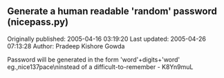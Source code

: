 ## Generate a human readable 'random' password (nicepass.py) 
Originally published: 2005-04-16 03:19:20 
Last updated: 2005-04-26 07:13:28 
Author: Pradeep Kishore Gowda 
 
Password  will be generated in the form 'word'+digits+'word'  eg.,nice137pace\ninstead of  a difficult-to-remember - K8Yn9muL